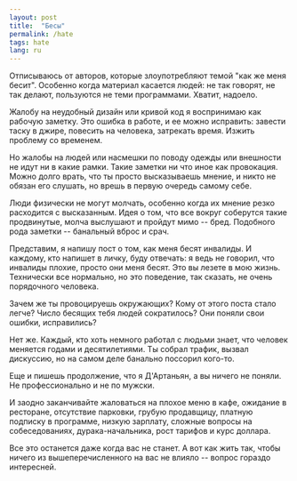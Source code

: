 ```yaml
---
layout: post
title:  "Бесы"
permalink: /hate
tags: hate
lang: ru
---
```



Отписываюсь от авторов, которые злоупотребляют темой "как же меня
бесит". Особенно когда материал касается людей: не так говорят, не так делают,
пользуются не теми программами. Хватит, надоело.

Жалобу на неудобный дизайн или кривой код я воспринимаю как рабочую заметку. Это
ошибка в работе, и ее можно исправить: завести таску в джире, повесить на
человека, затрекать время. Изжить проблему со временем.

Но жалобы на людей или насмешки по поводу одежды или внешности не идут ни в
какие рамки. Такие заметки ни что иное как провокация. Можно долго врать, что ты
просто высказываешь мнение, и никто не обязан его слушать, но врешь в первую
очередь самому себе.

Люди физически не могут молчать, особенно когда их мнение резко расходится с
высказанным. Идея о том, что все вокруг соберутся такие продвинутые, молча
выслушают и пройдут мимо -- бред. Подобного рода заметки -- банальный вброс и
срач.

Представим, я напишу пост о том, как меня бесят инвалиды. И каждому, кто напишет
в личку, буду отвечать: я ведь не говорил, что инвалиды плохие, просто они меня
бесят. Это вы лезете в мою жизнь. Технически все нормально, но это поведение,
так сказать, не очень порядочного человека.

Зачем же ты провоцируешь окружающих? Кому от этого поста стало легче? Число
бесящих тебя людей сократилось? Они поняли свои ошибки, исправились?

Нет же. Каждый, кто хоть немного работал с людьми знает, что человек меняется
годами и десятилетиями. Ты собрал трафик, вызвал дискуссию, но на самом деле
банально поссорил кого-то.

Еще и пишешь продолжение, что я Д'Артаньян, а вы ничего не поняли. Не
профессионально и не по мужски.

И заодно заканчивайте жаловаться на плохое меню в кафе, ожидание в ресторане,
отсутствие парковки, грубую продавщицу, платную подписку в программе, низкую
зарплату, сложные вопросы на собеседованиях, дурака-начальника, рост тарифов и
курс доллара.

Все это останется даже когда вас не станет. А вот как жить так, чтобы ничего из
вышеперечисленного на вас не влияло -- вопрос гораздо интересней.
